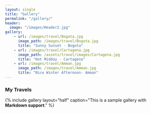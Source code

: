 ```yaml
---
layout: single
title: "Gallery"
permalink: "/gallery/"
header:
  image: "/images/Header2.jpg"
gallery:
    - url: /images/travel/Bogota.jpg
      image_path: /images/travel/Bogota.jpg
      title: "Sunny Sunset - Bogota"
    - url: /images/travel/Cartagena.jpg
      image_path: /assets/travel/images/Cartagena.jpg
      title: "Hot Midday - Cartagena"
    - url: /images/travel/Amman.jpg
      image_path: /images/travel/Amman.jpg
      title: "Nice Winter Afternoon- Amman"
---
```


### My Travels

{% include gallery layout="half" caption="This is a sample gallery with **Markdown support**." %}
